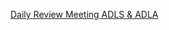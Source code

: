 [Daily Review Meeting ADLS & ADLA](/POD-%2D-Data-Movement/Data-Lake-Store/Daily-Review-Meeting-ADLS-&-ADLA)